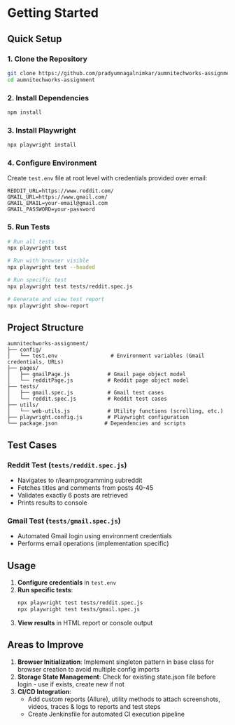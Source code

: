 # Getting Started

## Quick Setup

### 1. Clone the Repository
```bash
git clone https://github.com/pradyumnagalnimkar/aumnitechworks-assignment.git
cd aumnitechworks-assignment
```

### 2. Install Dependencies
```bash
npm install
```

### 3. Install Playwright
```bash
npx playwright install
```

### 4. Configure Environment
Create `test.env` file at root level with credentials provided over email:
```env
REDDIT_URL=https://www.reddit.com/
GMAIL_URL=https://www.gmail.com/
GMAIL_EMAIL=your-email@gmail.com
GMAIL_PASSWORD=your-password
```

### 5. Run Tests
```bash
# Run all tests
npx playwright test

# Run with browser visible
npx playwright test --headed

# Run specific test
npx playwright test tests/reddit.spec.js

# Generate and view test report
npx playwright show-report
```

## Project Structure

```
aumnitechworks-assignment/
├── config/
│   └── test.env                 # Environment variables (Gmail credentials, URLs)
├── pages/
│   ├── gmailPage.js            # Gmail page object model
│   └── redditPage.js           # Reddit page object model
├── tests/
│   ├── gmail.spec.js           # Gmail test cases
│   └── reddit.spec.js          # Reddit test cases
├── utils/
│   └── web-utils.js            # Utility functions (scrolling, etc.)
├── playwright.config.js        # Playwright configuration
└── package.json               # Dependencies and scripts
```

## Test Cases

### Reddit Test (`tests/reddit.spec.js`)
- Navigates to r/learnprogramming subreddit
- Fetches titles and comments from posts 40-45
- Validates exactly 6 posts are retrieved
- Prints results to console

### Gmail Test (`tests/gmail.spec.js`)
- Automated Gmail login using environment credentials
- Performs email operations (implementation specific)

## Usage

1. **Configure credentials** in `test.env`
2. **Run specific tests**:
   ```bash
   npx playwright test tests/reddit.spec.js
   npx playwright test tests/gmail.spec.js
   ```
3. **View results** in HTML report or console output

## Areas to Improve

1. **Browser Initialization**: Implement singleton pattern in base class for browser creation to avoid multiple config imports
2. **Storage State Management**: Check for existing state.json file before login - use if exists, create new if not
3. **CI/CD Integration**: 
   - Add custom reports (Allure), utility methods to attach screenshots, videos, traces & logs to reports and test steps
   - Create Jenkinsfile for automated CI execution pipeline